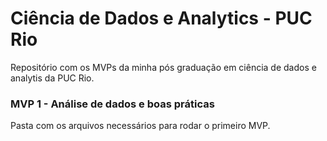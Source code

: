 # Ciência de Dados e Analytics - PUC Rio
Repositório com os MVPs da minha pós graduação em ciência de dados e analytis da PUC Rio.

### MVP 1 - Análise de dados e boas práticas
Pasta com os arquivos necessários para rodar o primeiro MVP.
